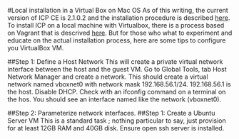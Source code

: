#Local installation in a Virtual Box on Mac OS
As of this writing, the current version of ICP CE is 2.1.0.2 and the installation procedure is described [here](https://www.ibm.com/support/knowledgecenter/SSBS6K_2.1.0.2/installing/install_containers_CE.html).
To install ICP on a local machine with Virtualbox, there is a process based on Vagrant that is descrived [here](https://github.com/IBM/deploy-ibm-cloud-private/blob/master/docs/deploy-vagrant.md).
But for those who what to experiment and educate on the actual installation process, here are some tips to configure you VirtualBox VM.

##Step 1: Define a Host Network
This will create a private virtual network interface between the host and the guest VM.
Go to Global Tools, tab Host Network Manager and create a network. This should create a virtual network named vboxnet0 with network mask 192.168.56.1/24. 192.168.56.1 is the host. Disable DHCP.
Check with an ifconfig command on a terminal on the hos. You should see an interface named like the network (vboxnet0).

##Step 2: Parameterize network interfaces.
##Step 1: Create a Ubuntu Server VM
This is a standard task ; nothing particular to say, just provision for at least 12GB RAM and 40GB disk.
Ensure open ssh server is installed.

